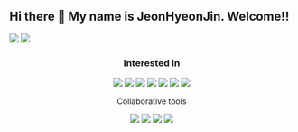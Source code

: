 <!--
**HyeonJinJeon/HyeonJinJeon** is a ✨ _special_ ✨ repository because its `README.md` (this file) appears on your GitHub profile.

Here are some ideas to get you started:

- 🔭 I’m currently working on ...
- 🌱 I’m currently learning ...
- 👯 I’m looking to collaborate on ...
- 🤔 I’m looking for help with ...
- 💬 Ask me about ...
- 📫 How to reach me: ...
- 😄 Pronouns: ...
- ⚡ Fun fact: ...
-->
## Hi there 👋  My name is JeonHyeonJin. Welcome!!

<a href="mailto:guswls12345678973@gmail.com"><img src="https://img.shields.io/badge/Gmail-d14836?style=flat-square&logo=Gmail&logoColor=white&link=kimhyein7110@gmail.com"/></a> 
<a href="https://www.instagram.com/h_jinnny/"><img src="https://img.shields.io/badge/Instagram-E4405F?style=flat-square&logo=Instagram&logoColor=white&link=https://www.instagram.com/hye_inisfree/"/></a>
          

<h3 align="center">Interested in</h3>
<p align="center"><img src="https://img.shields.io/badge/Vue.js-4FC08D?style=flat&logo=Vue.js&logoColor=white"/>
<img src="https://img.shields.io/badge/HTML5-E34F26?style=flat&logo=HTML5&logoColor=white"/> 
<img src="https://img.shields.io/badge/JavaScript-F7DF1E?style=flat&logo=JavaScript&logoColor=white"/> 
<img src="https://img.shields.io/badge/CSS3-1572B6?style=flat&logo=CSS3&logoColor=white"/>          
<img src="https://img.shields.io/badge/Firebase-FFCA28?style=flat&logo=Firebase&logoColor=white"/> 
<img src="https://img.shields.io/badge/Node.js-339933?style=flat&logo=Node.js&logoColor=white"/>
<img src="https://img.shields.io/badge/MySQL-4479A1?style=flat&logo=MySQL&logoColor=white"/>
</p>
      
       
<p align="center">Collaborative tools</p>
<p align="center"><img src="https://img.shields.io/badge/GitHub-181717?style=for-the-badge&logo=GitHub&logoColor=black">
<img src="https://img.shields.io/badge/Figma-F24E1E?style=for-the-badge&logo=Figma&logoColor=black">
<img src="https://img.shields.io/badge/Trello-0052CC?style=for-the-badge&logo=Trello&logoColor=black">
<img src="https://img.shields.io/badge/Slack-4A154B?style=for-the-badge&logo=Slack&logoColor=black">
</p>
